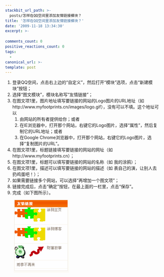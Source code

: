 ```yaml
---
stackbit_url_path: >-
  posts/怎样在QQ空间里添加友情链接模块？
title: '怎样在QQ空间里添加友情链接模块？'
date: '2009-11-18 13:34:30'
excerpt: >-
  
comments_count: 0
positive_reactions_count: 0
tags: 
  - 
canonical_url: >-
template: post
---
```

<div style="text-indent: 2em;"><ol style="text-indent: 0;">    <li>登录QQ空间，点击右上边的“自定义”，然后打开“模块”选项，点击“新建模块”按钮；</li>    <li>选择“图文模块”，模块名称写“友情链接”；</li>    <li>在图文项1里，图片地址填写要链接的网站的Logo图片的URL地址（如 http://www.myfootprints.cn/images/logo.gif），没有可以不填。这个地址可以    <ol style="text-indent: 0;">        <li>由网站的所有者提供给你；或者</li>        <li>在IE浏览器中，打开那个网站，右键它的Logo图片，选择“属性”，然后复制它的URL地址；或者</li>        <li>在Google Chrome浏览器中，打开那个网站，右键它的Logo图片，选择“复制图片的URL”。</li>    </ol>    </li>    <li>在图文项1里，标题链接填写要链接的网站的网址（如 http://www.myfootprints.cn）；</li>    <li>在图文项1里，标题可以填写要链接的网站的名称（如 我的涂鸦）；</li>    <li>在图文项1里，描述可以填写要链接的网站的描述（如 表自己的演，让别人去扔鸡蛋吧！）；</li>    <li>如果需要链接多个网站，可以选择“再增加一个图文项”；</li>    <li>链接完成后，点击“确定”按钮，在最上面的一栏里，点击“保存”。</li>    <li>完成（如下图所示）。</li></ol><p><a target="_blank" title="我的涂鸦QQ空间站" href="http://imgcache.qq.com/qzone/jump.html#zzpanelkey=5B413079471AF23AA3FE7983C52DE875421D2D6E01E6CFAFE44B15C19B6A0930&amp;zzpaneluin=37179130&amp;url=http%3A%2F%2Fuser.qzone.qq.com%2F37179130"><img onload="ResizeImage(this,520)" alt="" title="" src="https://raw.githubusercontent.com/Jeff-Tian/blogengine.net/master/Source/BlogEngine/BlogEngine.NET/App_Data/files/image_406.png"></a></p></div>